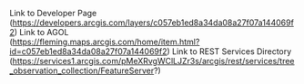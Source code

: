 Link to Developer Page  
(https://developers.arcgis.com/layers/c057eb1ed8a34da08a27f07a144069f2)
Link to AGOL  
(https://fleming.maps.arcgis.com/home/item.html?id=c057eb1ed8a34da08a27f07a144069f2)
Link to REST Services Directory  
(https://services1.arcgis.com/pMeXRvgWClLJZr3s/arcgis/rest/services/tree_observation_collection/FeatureServer?)
